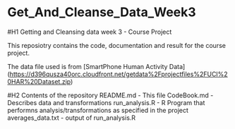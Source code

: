 # Get_And_Cleanse_Data_Week3
#H1  Getting and Cleansing data week 3 - Course Project

This reposiotry contains the code, documentation and result for the course project.

The data file used is from [SmartPhone Human Activity Data] (https://d396qusza40orc.cloudfront.net/getdata%2Fprojectfiles%2FUCI%20HAR%20Dataset.zip)

#H2 Contents of the repository
README.md - This file
CodeBook.md - Describes data and transformations
run_analysis.R - R Program that performns analysis/transformations as specified in the project
averages_data.txt - output of run_analysis.R

